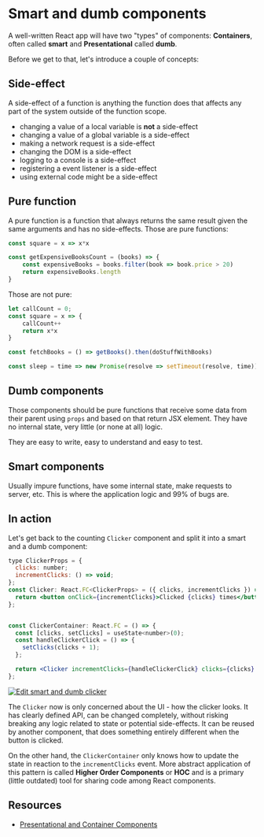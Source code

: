 # Smart and dumb components

A well-written React app will have two "types" of components: **Containers**, often called **smart** and **Presentational** called **dumb**.

Before we get to that, let's introduce a couple of concepts:

## Side-effect

A side-effect of a function is anything the function does that affects any part of the system outside of the function scope.

* changing a value of a local variable is **not** a side-effect
* changing a value of a global variable is a side-effect
* making a network request is a side-effect
* changing the DOM is a side-effect
* logging to a console is a side-effect
* registering a event listener is a side-effect
* using external code might be a side-effect

## Pure function

A pure function is a function that always returns the same result given the same arguments and has no side-effects. Those are pure functions:

```typescript
const square = x => x*x

const getExpensiveBooksCount = (books) => {
    const expensiveBooks = books.filter(book => book.price > 20)
    return expensiveBooks.length
}
```

Those are not pure:

```typescript
let callCount = 0;
const square = x => {
    callCount++
    return x*x
}

const fetchBooks = () => getBooks().then(doStuffWithBooks)

const sleep = time => new Promise(resolve => setTimeout(resolve, time))
```

## Dumb components

Those components should be pure functions that receive some data from their parent using `props` and based on that return JSX element. They have no internal state, very little \(or none at all\) logic.

They are easy to write, easy to understand and easy to test.

## Smart components

Usually impure functions, have some internal state, make requests to server, etc. This is where the application logic and 99% of bugs are.

## In action

Let's get back to the counting `Clicker` component and split it into a smart and a dumb component:

```jsx
type ClickerProps = {
  clicks: number;
  incrementClicks: () => void;
};
const Clicker: React.FC<ClickerProps> = ({ clicks, incrementClicks }) => {
  return <button onClick={incrementClicks}>Clicked {clicks} times</button>;
};


const ClickerContainer: React.FC = () => {
  const [clicks, setClicks] = useState<number>(0);
  const handleClickerClick = () => {
    setClicks(clicks + 1);
  };

  return <Clicker incrementClicks={handleClickerClick} clicks={clicks} />;
};
```

[![Edit smart and dumb clicker](https://codesandbox.io/static/img/play-codesandbox.svg)](https://codesandbox.io/s/working-clicker-4n7f5?fontsize=14)

The `Clicker` now is only concerned about the UI - how the clicker looks. It has clearly defined API, can be changed completely, without risking breaking any logic related to state or potential side-effects. It can be reused by another component, that does something entirely different when the button is clicked.

On the other hand, the `ClickerContainer` only knows how to update the state in reaction to the `incrementClicks` event. More abstract application of this pattern is called **Higher Order Components** or **HOC** and is a primary \(little outdated\) tool for sharing code among React components.

## Resources

* [Presentational and Container Components](https://medium.com/@dan_abramov/smart-and-dumb-components-7ca2f9a7c7d0)

